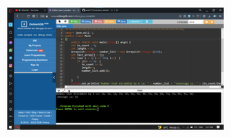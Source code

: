 ![alt text](https://raw.githubusercontent.com/wanZ772/numbers_dividable_by_six/main/image_2022-02-15_172713.png?raw=true)
